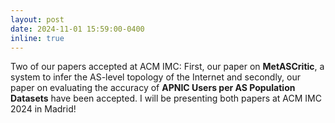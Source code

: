 ```yaml
---
layout: post
date: 2024-11-01 15:59:00-0400
inline: true
---
```

Two of our papers accepted at ACM IMC: First, our paper on **MetASCritic**, a system to infer the AS-level topology of the Internet and secondly, our paper on evaluating the accuracy of **APNIC Users per AS Population Datasets** have been accepted. I will be presenting both papers at ACM IMC 2024 in Madrid! 